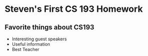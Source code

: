# Steven's First CS 193 Homework

## Favorite things about CS193

- Interesting guest speakers
- Useful information
- Best Teacher
